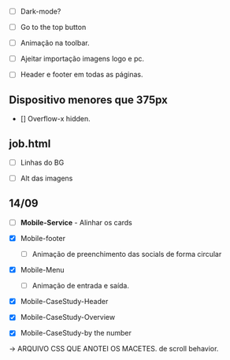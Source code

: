 - [ ] Dark-mode?
- [ ] Go to the top button
- [ ] Animação na toolbar.
- [ ] Ajeitar importação imagens logo e pc.
- [ ] Header e footer em todas as páginas.



## Dispositivo menores que 375px
- [] Overflow-x hidden.


## job.html
- [ ] Linhas do BG
- [ ] Alt das imagens


## 14/09
- [ ] **Mobile-Service** - Alinhar os cards
- [X] Mobile-footer
    - [ ] Animação de preenchimento das socials de forma circular
- [X] Mobile-Menu
    - [ ] Animação de entrada e saída.
- [X] Mobile-CaseStudy-Header
- [X] Mobile-CaseStudy-Overview
- [X] Mobile-CaseStudy-by the number


-> ARQUIVO CSS QUE ANOTEI OS MACETES. de scroll behavior.